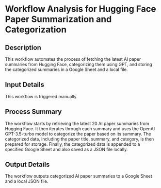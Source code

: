 # Workflow Analysis for Hugging Face Paper Summarization and Categorization

## Description
This workflow automates the process of fetching the latest AI paper summaries from Hugging Face, categorizing them using GPT, and storing the categorized summaries in a Google Sheet and a local file.

## Input Details
This workflow is triggered manually.

## Process Summary
The workflow starts by retrieving the latest 20 AI paper summaries from Hugging Face. It then iterates through each summary and uses the OpenAI GPT-3.5-turbo model to categorize the paper based on its summary. The categorized data, including the paper title, summary, and category, is then prepared for storage. Finally, the categorized data is appended to a specified Google Sheet and also saved as a JSON file locally.

## Output Details
The workflow outputs categorized AI paper summaries to a Google Sheet and a local JSON file.
